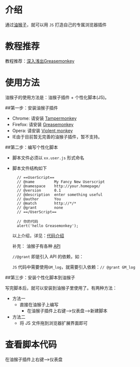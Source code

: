 # 介绍

通过[油猴子](http://wiki.greasespot.net/Main_Page)，就可以用 `JS` 打造自己的专属浏览器插件

# 教程推荐

教程推荐：[深入浅出Greasemonkey](http://sebug.net/paper/books/greasemonkey/)

# 使用方法
油猴子的使用方法是：油猴子插件 + 个性化脚本(JS)。

##第一步：安装油猴子插件

+   Chrome: 请安装 [Tampermonkey](https://chrome.google.com/webstore/detail/tampermonkey/dhdgffkkebhmkfjojejmpbldmpobfkfo)
+   Firefox: 请安装 [Greasemonkey](https://addons.mozilla.org/en-US/firefox/addon/greasemonkey/)
+   Opera: 请安装 [Violent monkey](https://addons.opera.com/en/extensions/details/violent-monkey/?display=en)
+   IE由于目前暂无完善的油猴子插件，暂不支持。

##第二步：编写个性化脚本

+ 脚本文件必须以 `xx.user.js` 形式命名
+ 脚本文件结构如下


        // ==UserScript==
        // @name         My Fancy New Userscript
        // @namespace    http://your.homepage/
        // @version      0.1
        // @description  enter something useful
        // @author       You
        // @match        http://*/*
        // @grant        none
        // ==/UserScript==
        
        // 你的代码
        alert('hello Greasemonkey');

    以上介绍，详见：[代码介绍](http://sebug.net/paper/books/greasemonkey/#first.metadata)

    补充：
    油猴子有各种 [API](http://wiki.greasespot.net/Greasemonkey_Manual:API)
    
    `//@grant` 即是引入 API 的依赖，如：
    
    `JS` 代码中需要使用`GM_log`，就需要引入依赖：`// @grant GM_log`


##第三步：安装个性化脚本到油猴子

写完脚本后，就可以安装到油猴子里使用了。有两种方法：

+   方法一
    +   直接在油猴子上编写
        +   在油猴子插件上右键-->仪表盘-->新建脚本
+   方法二
    +   将 JS 文件拖到浏览器扩展界面即可

# 查看脚本代码
在油猴子插件上右键-->仪表盘